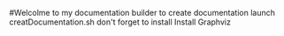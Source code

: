 #Welcolme to my documentation builder
to create documentation launch creatDocumentation.sh
don't forget to install Install Graphviz
